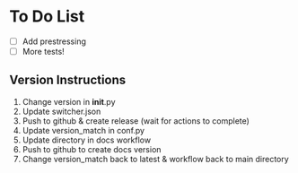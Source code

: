 # To Do List

- [ ] Add prestressing
- [ ] More tests!

## Version Instructions

1. Change version in __init__.py
2. Update switcher.json
3. Push to github & create release (wait for actions to complete)
4. Update version_match in conf.py
5. Update directory in docs workflow
6. Push to github to create docs version
7. Change version_match back to latest & workflow back to main directory
